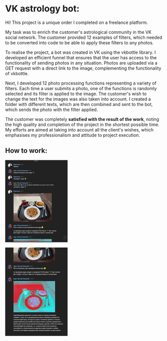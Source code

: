 # VK astrology bot:
 
Hi! This project is a unique order I completed on a freelance platform.

My task was to enrich the customer's astrological community in the VK social network. The customer provided 12 examples of filters, which needed to be converted into code to be able to apply these filters to any photos.

To realise the project, a bot was created in VK using the vkbottle library. I developed an efficient funnel that ensures that the user has access to the functionality of sending photos in any situation. Photos are uploaded via a GET request with a direct link to the image, complementing the functionality of vkbottle.

Next, I developed 12 photo processing functions representing a variety of filters. Each time a user submits a photo, one of the functions is randomly selected and its filter is applied to the image. The customer's wish to change the text for the images was also taken into account. I created a folder with different texts, which are then combined and sent to the bot, which sends the photo with the filter applied.

The customer was completely **satisfied with the result of the work**, noting the high quality and completion of the project in the shortest possible time. My efforts are aimed at taking into account all the client's wishes, which emphasises my professionalism and attitude to project execution.

## How to work:

<p align="left">
 <img width="200px" src="https://github.com/mbpressf/vk_bot_server/blob/main/1.png" alt="qr"/>
</p>

<p align="left">
 <img width="200px" src="https://github.com/mbpressf/vk_bot_server/blob/main/2.png" alt="qr"/>
</p>

